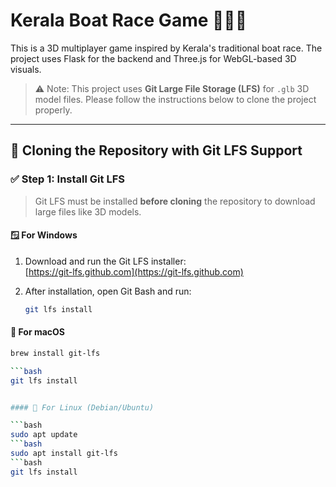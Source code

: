 # Kerala Boat Race Game 🚣‍♂️🏁

This is a 3D multiplayer game inspired by Kerala's traditional boat race. The project uses Flask for the backend and Three.js for WebGL-based 3D visuals.

> ⚠️ Note: This project uses **Git Large File Storage (LFS)** for `.glb` 3D model files. Please follow the instructions below to clone the project properly.

---

## 🚀 Cloning the Repository with Git LFS Support

### ✅ Step 1: Install Git LFS

> Git LFS must be installed **before cloning** the repository to download large files like 3D models.

#### 🪟 For Windows

1. Download and run the Git LFS installer:  
   [https://git-lfs.github.com](https://git-lfs.github.com)

2. After installation, open Git Bash and run:

   ```bash
   git lfs install

#### 🍎 For macOS

```bash
brew install git-lfs

```bash
git lfs install


#### 🐧 For Linux (Debian/Ubuntu)

```bash
sudo apt update
```bash
sudo apt install git-lfs
```bash
git lfs install
